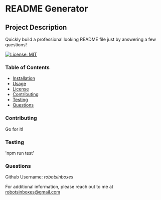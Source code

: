 
# README Generator

## Project Description
Quickly build a professional looking README file just by answering a few questions!

[![License: MIT](https://img.shields.io/badge/License-MIT-yellow.svg)](undefined)


### **Table of Contents**
* [Installation](#installation)
* [Usage](#usage)
* [License](#license)
* [Contributing](#contributing)
* [Testing](#testing)
* [Questions](#questions)


### Contributing
Go for it!

### Testing
'npm run test'

### Questions
Github Username: *robotsinboxes*

For additional information, please reach out to me at robotsinboxes@gmail.com
